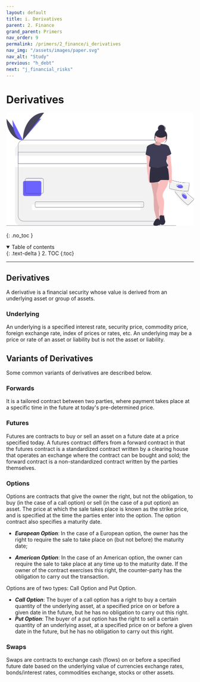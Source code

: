 ```yaml
---
layout: default
title: i. Derivatives
parent: 2. Finance
grand_parent: Primers
nav_order: 9
permalink: /primers/2_finance/i_derivatives
nav_img: "/assets/images/paper.svg"
nav_alt: "Study"
previous: "h_debt"
next: "j_financial_risks"
---
```


# Derivatives

![Finance](/assets/images/primers/finance.svg)

{: .no_toc }

<details open markdown="block">
  <summary>
    Table of contents
  </summary>
  {: .text-delta }
2. TOC
{:toc}
</details>

---

<div class="theory" markdown="1">

## Derivatives

A derivative is a financial security whose value is derived from an underlying asset or group of assets.

<div class="subtheory" markdown="1">

### Underlying 

An underlying is a specified interest rate, security price, commodity price, foreign exchange rate, index of prices or rates, etc. An underlying may be a price or rate of an asset or liability but is not the asset or liability.

</div>

</div>

<div class="theory" markdown="1">

## Variants of Derivatives

Some common variants of derivatives are described below.

<div class="subtheory" markdown="1">

### Forwards

It is a tailored contract between two parties, where payment takes place at a specific time in the future at today's pre-determined price.

</div>

<div class="subtheory" markdown="1">

### Futures

Futures are contracts to buy or sell an asset on a future date at a price specified today. A futures contract differs from a forward contract in that the futures contract is a standardized contract written by a clearing house that operates an exchange where the contract can be bought and sold; the forward contract is a non-standardized contract written by the parties themselves.

</div>

<div class="subtheory" markdown="1">

### Options

Options are contracts that give the owner the right, but not the obligation, to buy (in the case of a call option) or sell (in the case of a put option) an asset. The price at which the sale takes place is known as the strike price, and is specified at the time the parties enter into the option. The option contract also specifies a maturity date.

- **_European Option_**: In the case of a European option, the owner has the right to require the sale to take place on (but not before) the maturity date;

- **_American Option_**: In the case of an American option, the owner can require the sale to take place at any time up to the maturity date. If the owner of the contract exercises this right, the counter-party has the obligation to carry out the transaction.

Options are of two types: Call Option and Put Option.

- **_Call Option_**: The buyer of a call option has a right to buy a certain quantity of the underlying asset, at a specified price on or before a given date in the future, but he has no obligation to carry out this right.
- **_Put Option_**: The buyer of a put option has the right to sell a certain quantity of an underlying asset, at a specified price on or before a given date in the future, but he has no obligation to carry out this right.

</div>

<div class="subtheory" markdown="1">

### Swaps

Swaps are contracts to exchange cash (flows) on or before a specified future date based on the underlying value of currencies exchange rates, bonds/interest rates, commodities exchange, stocks or other assets.

</div>

</div>